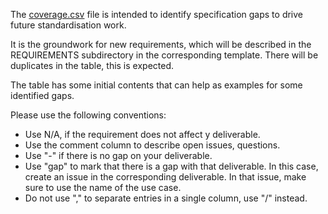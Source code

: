 The [coverage.csv](https://github.com/w3c/wot-usecases/blob/main/USE-CASES/coverage.csv) file is intended to identify specification gaps to drive future standardisation work.

It is the groundwork for new requirements, which will be described in the REQUIREMENTS subdirectory in the corresponding template.
There will be duplicates in the table, this is expected.

The table has some initial contents that can help as examples for some identified gaps.

Please use the following conventions:

* Use N/A, if the requirement does not affect y deliverable.
* Use the comment column to describe open issues, questions.
* Use "-" if there is no gap on your deliverable.
* Use "gap" to mark that there is a gap with that deliverable. In this case, create an issue in the corresponding deliverable. In that issue, make sure to use the name of the use case.
* Do not use "," to separate entries in a single column, use "/" instead.

